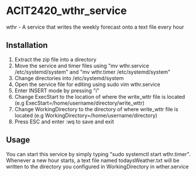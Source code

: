# ACIT2420_wthr_service

wthr - A service that writes the weekly forecast onto a text file every hour

## Installation
1. Extract the zip file into a directory
2. Move the service and timer files using "mv wthr.service /etc/systemd/system" and "mv wthr.timer /etc/systemd/system"
3. Change directories into /etc/systemd/system
4. Open the service file for editing using sudo vim wthr.service
5. Enter INSERT mode by pressing "i"
6. Change ExecStart to the location of where the write_wttr file is located (e.g ExecStart=/home/username/directory/write_wttr)
7. Change WorkingDirectory to the directory of where write_wttr file is located (e.g WorkingDirectory=/home/username/directory)
8. Press ESC and enter :wq to save and exit

## Usage
You can start this service by simply typing "sudo systemctl start wthr.timer".
Whenever a new hour starts, a text file named todaysWeather.txt will be written to the directory you configured in WorkingDirectory in wther.service

